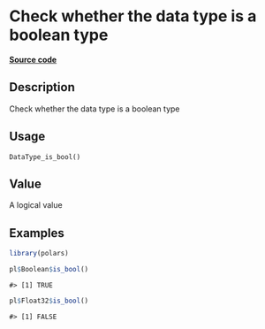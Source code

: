 

# Check whether the data type is a boolean type

[**Source code**](https://github.com/pola-rs/r-polars/tree/741f9cd2614b3302a4d033bcae447425e1b91191/R/after-wrappers.R#L20)

## Description

Check whether the data type is a boolean type

## Usage

<pre><code class='language-R'>DataType_is_bool()
</code></pre>

## Value

A logical value

## Examples

``` r
library(polars)

pl$Boolean$is_bool()
```

    #> [1] TRUE

``` r
pl$Float32$is_bool()
```

    #> [1] FALSE
